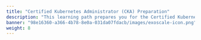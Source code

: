 ```yaml
---
title: "Certified Kubernetes Administrator (CKA) Preparation"
description: "This learning path prepares you for the Certified Kubernetes Administrator (CKA) exam, covering essential topics such as cluster architecture, installation, configuration, and troubleshooting."
banner: "98e16360-a366-4b78-8e0a-031da07fdacb/images/exoscale-icon.png"
weight: 8
---
```

